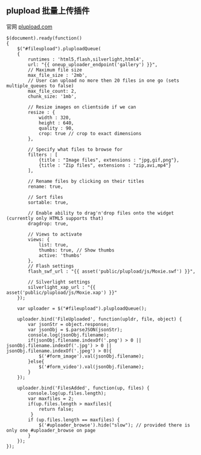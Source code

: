 ## plupload 批量上传插件
官网 [plupload.com](http://www.plupload.com)

	$(document).ready(function()
	{
	    $("#fileupload").pluploadQueue(
	    {
	    	runtimes : 'html5,flash,silverlight,html4',
	        url: "{{ oneup_uploader_endpoint('gallery') }}",
	        // Maximum file size
	        max_file_size : '2mb',
	        // User can upload no more then 20 files in one go (sets multiple_queues to false)
			max_file_count: 2,
	        chunk_size: '1mb',
	 
	        // Resize images on clientside if we can
	        resize : {
	            width : 320,
	            height : 640,
	            quality : 90,
	            crop: true // crop to exact dimensions
	        },
	 
	        // Specify what files to browse for
	        filters : [
	            {title : "Image files", extensions : "jpg,gif,png"},
	            {title : "Zip files", extensions : "zip,avi,mp4"}
	        ],
	 
	        // Rename files by clicking on their titles
	        rename: true,
	         
	        // Sort files
	        sortable: true,
	 
	        // Enable ability to drag'n'drop files onto the widget (currently only HTML5 supports that)
	        dragdrop: true,
	 
	        // Views to activate
	        views: {
	            list: true,
	            thumbs: true, // Show thumbs
	            active: 'thumbs'
	        },
	        // Flash settings
	        flash_swf_url : "{{ asset('public/plupload/js/Moxie.swf') }}",
	     
	        // Silverlight settings
	        silverlight_xap_url : "{{ asset('public/plupload/js/Moxie.xap') }}"
	    });
	
	    var uploader = $("#fileupload").pluploadQueue();
	
	    uploader.bind('FileUploaded', function(upldr, file, object) {
	        var jsonStr = object.response;
	        var jsonObj = $.parseJSON(jsonStr); 
	        console.log(jsonObj.filename);
	        if(jsonObj.filename.indexOf('.png') > 0 || jsonObj.filename.indexOf('.jpg') > 0 || jsonObj.filename.indexOf('.jpeg') > 0){
	            $('#form_image').val(jsonObj.filename);
	        }else{
	        	$('#form_video').val(jsonObj.filename);
	        }
	    });
	
	    uploader.bind('FilesAdded', function(up, files) {
	        console.log(up.files.length);
	        var maxfiles = 2;
	        if(up.files.length > maxfiles){
	            return false;
	         }
	        if (up.files.length == maxfiles) {
	            $('#uploader_browse').hide("slow"); // provided there is only one #uploader_browse on page
	        }
	    });
	});
